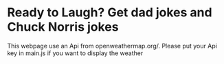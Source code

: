 # Ready to Laugh? Get dad jokes and Chuck Norris jokes
This webpage use an Api from openweathermap.org/. Please put your Api key in main.js if you want to display the weather
